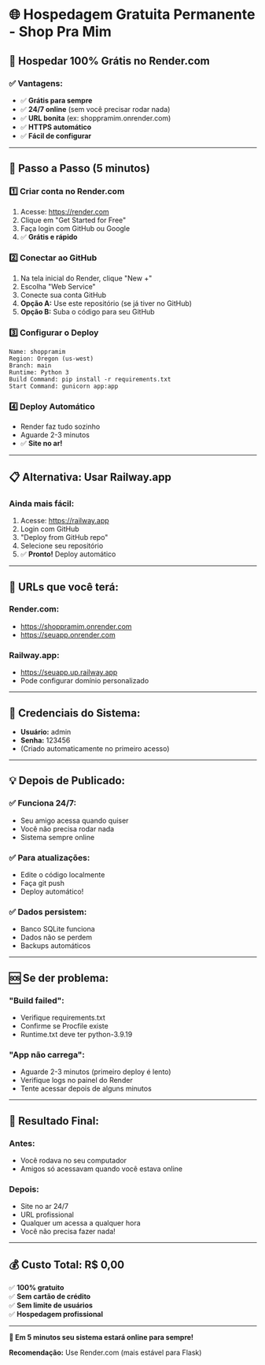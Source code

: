 # 🌐 Hospedagem Gratuita Permanente - Shop Pra Mim

## 🎯 Hospedar 100% Grátis no Render.com

### ✅ **Vantagens:**
- ✅ **Grátis para sempre**
- ✅ **24/7 online** (sem você precisar rodar nada)
- ✅ **URL bonita** (ex: shoppramim.onrender.com)
- ✅ **HTTPS automático**
- ✅ **Fácil de configurar**

---

## 🚀 **Passo a Passo (5 minutos)**

### 1️⃣ **Criar conta no Render.com**
1. Acesse: https://render.com
2. Clique em "Get Started for Free"
3. Faça login com GitHub ou Google
4. ✅ **Grátis e rápido**

### 2️⃣ **Conectar ao GitHub**
1. Na tela inicial do Render, clique "New +"
2. Escolha "Web Service"
3. Conecte sua conta GitHub
4. **Opção A:** Use este repositório (se já tiver no GitHub)
5. **Opção B:** Suba o código para seu GitHub

### 3️⃣ **Configurar o Deploy**
```
Name: shoppramim
Region: Oregon (us-west)
Branch: main
Runtime: Python 3
Build Command: pip install -r requirements.txt
Start Command: gunicorn app:app
```

### 4️⃣ **Deploy Automático**
- Render faz tudo sozinho
- Aguarde 2-3 minutos
- ✅ **Site no ar!**

---

## 📋 **Alternativa: Usar Railway.app**

### **Ainda mais fácil:**
1. Acesse: https://railway.app
2. Login com GitHub
3. "Deploy from GitHub repo"
4. Selecione seu repositório
5. ✅ **Pronto!** Deploy automático

---

## 🎨 **URLs que você terá:**

### **Render.com:**
- https://shoppramim.onrender.com
- https://seuapp.onrender.com

### **Railway.app:**
- https://seuapp.up.railway.app
- Pode configurar domínio personalizado

---

## 🔐 **Credenciais do Sistema:**
- **Usuário:** admin
- **Senha:** 123456
- (Criado automaticamente no primeiro acesso)

---

## 💡 **Depois de Publicado:**

### ✅ **Funciona 24/7:**
- Seu amigo acessa quando quiser
- Você não precisa rodar nada
- Sistema sempre online

### ✅ **Para atualizações:**
- Edite o código localmente
- Faça git push
- Deploy automático!

### ✅ **Dados persistem:**
- Banco SQLite funciona
- Dados não se perdem
- Backups automáticos

---

## 🆘 **Se der problema:**

### **"Build failed":**
- Verifique requirements.txt
- Confirme se Procfile existe
- Runtime.txt deve ter python-3.9.19

### **"App não carrega":**
- Aguarde 2-3 minutos (primeiro deploy é lento)
- Verifique logs no painel do Render
- Tente acessar depois de alguns minutos

---

## 🎉 **Resultado Final:**

### **Antes:** 
- Você rodava no seu computador
- Amigos só acessavam quando você estava online

### **Depois:**
- Site no ar 24/7
- URL profissional
- Qualquer um acessa a qualquer hora
- Você não precisa fazer nada!

---

## 💰 **Custo Total: R$ 0,00**

✅ **100% gratuito**  
✅ **Sem cartão de crédito**  
✅ **Sem limite de usuários**  
✅ **Hospedagem profissional**  

---

**🌟 Em 5 minutos seu sistema estará online para sempre!**

**Recomendação:** Use Render.com (mais estável para Flask)